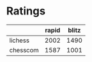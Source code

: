 # Ratings

|          | rapid | blitz |
|----------|-------|-------|
| lichess  | 2002 | 1490 |
| chesscom | 1587 | 1001 |
